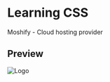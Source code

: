 # Learning CSS

Moshify - Cloud hosting provider

## Preview

![Logo](https://moshify--bejewelled-cactus-83eafa.netlify.app/moshify-demo.png)
